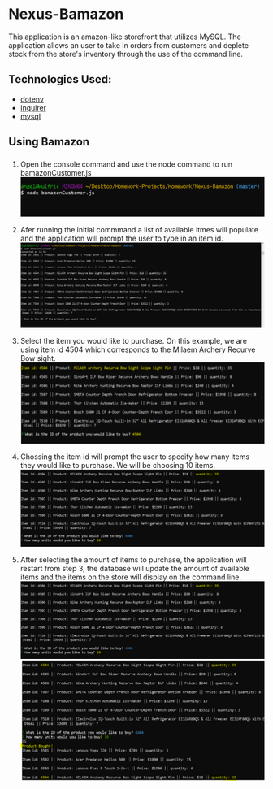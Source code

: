 # Nexus-Bamazon
This application is an amazon-like storefront that utilizes MySQL. The application allows an user to take in orders from customers and deplete stock from the store's inventory through the use of the command line. 

## Technologies Used:
* [dotenv](https://www.npmjs.com/package/dotenv)
* [inquirer](https://www.npmjs.com/package/inquirer)
* [mysql](https://www.npmjs.com/package/mysql)

## Using Bamazon<h3>
 1. Open the console command and use the node command to run bamazonCustomer.js
  ![](images/bamazon1.png)
  
 2. Afer running the initial commmand a list of available itmes will populate and the application will prompt the user to type in an item id.
  ![](images/bamazon2.png)

 3. Select the item you would like to purchase. On this example, we are using item id 4504 which corresponds to the Milaem Archery Recurve Bow sight. 
  ![](images/bamazon3.png)

 4. Chossing the item id will prompt the user to specify how many items they would like to purchase. We will be choosing 10 items. 
  ![](images/bamazon4.png)

 5. After selecting the amount of items to purchase, the application will restart from step 3, the database will update the amount of available items and the items on the store will display on the command line.
  ![](images/bamazon4.png)
  ![](images/bamazon5.png)

